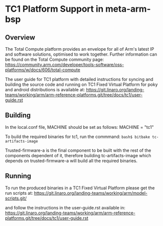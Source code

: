 # TC1 Platform Support in meta-arm-bsp

## Overview
The Total Compute platform provides an envelope for all of Arm's latest IP and
software solutions, optimised to work together. Further information can be
found on the Total Compute community page:
https://community.arm.com/developer/tools-software/oss-platforms/w/docs/606/total-compute

The user guide for TC1 platform with detailed instructions for
syncing and building the source code and running on TC1 Fixed Virtual Platform
for poky and android distributions is available at:
https://git.linaro.org/landing-teams/working/arm/arm-reference-platforms.git/tree/docs/tc1/user-guide.rst

## Building
In the local.conf file, MACHINE should be set as follows:
MACHINE = "tc1"

To build the required binaries for tc1, run the commmand:
```bash$ bitbake tc-artifacts-image```

Trusted-firmware-a is the final component to be built with the rest of the
components dependent of it, therefore building tc-artifacts-image which depends
on trusted-firmware-a will build all the required binaries.

## Running
To run the produced binaries in a TC1 Fixed Virtual Platform please get
the run scripts at:
https://git.linaro.org/landing-teams/working/arm/model-scripts.git/

and follow the instructions in the user-guide.rst available in:
https://git.linaro.org/landing-teams/working/arm/arm-reference-platforms.git/tree/docs/tc1/user-guide.rst

